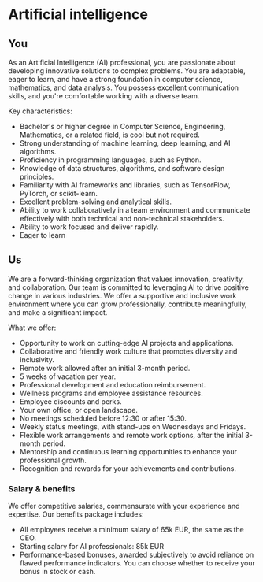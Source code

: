 
# Artificial intelligence 

## You
As an Artificial Intelligence (AI) professional, you are passionate about developing innovative solutions to complex problems. You are adaptable, eager to learn, and have a strong foundation in computer science, mathematics, and data analysis. You possess excellent communication skills, and you're comfortable working with a diverse team.

Key characteristics:
- Bachelor's or higher degree in Computer Science, Engineering, Mathematics, or a related field, is cool but not required.
- Strong understanding of machine learning, deep learning, and AI algorithms.
- Proficiency in programming languages, such as Python.
- Knowledge of data structures, algorithms, and software design principles.
- Familiarity with AI frameworks and libraries, such as TensorFlow, PyTorch, or scikit-learn.
- Excellent problem-solving and analytical skills.
- Ability to work collaboratively in a team environment and communicate effectively with both technical and non-technical stakeholders.
- Ability to work focused and deliver rapidly. 
- Eager to learn

## Us
We are a forward-thinking organization that values innovation, creativity, and collaboration. Our team is committed to leveraging AI to drive positive change in various industries. We offer a supportive and inclusive work environment where you can grow professionally, contribute meaningfully, and make a significant impact.

What we offer:
- Opportunity to work on cutting-edge AI projects and applications.
- Collaborative and friendly work culture that promotes diversity and inclusivity.
- Remote work allowed after an initial 3-month period.
- 5 weeks of vacation per year.
- Professional development and education reimbursement.
- Wellness programs and employee assistance resources.
- Employee discounts and perks.
- Your own office, or open landscape.
- No meetings scheduled before 12:30 or after 15:30.
- Weekly status meetings, with stand-ups on Wednesdays and Fridays.
- Flexible work arrangements and remote work options, after the initial 3-month period.
- Mentorship and continuous learning opportunities to enhance your professional growth.
- Recognition and rewards for your achievements and contributions.

### Salary & benefits
We offer competitive salaries, commensurate with your experience and expertise. Our benefits package includes:
- All employees receive a minimum salary of 65k EUR, the same as the CEO.
- Starting salary for AI professionals: 85k EUR
- Performance-based bonuses, awarded subjectively to avoid reliance on flawed performance indicators. You can choose whether to receive your bonus in stock or cash.
